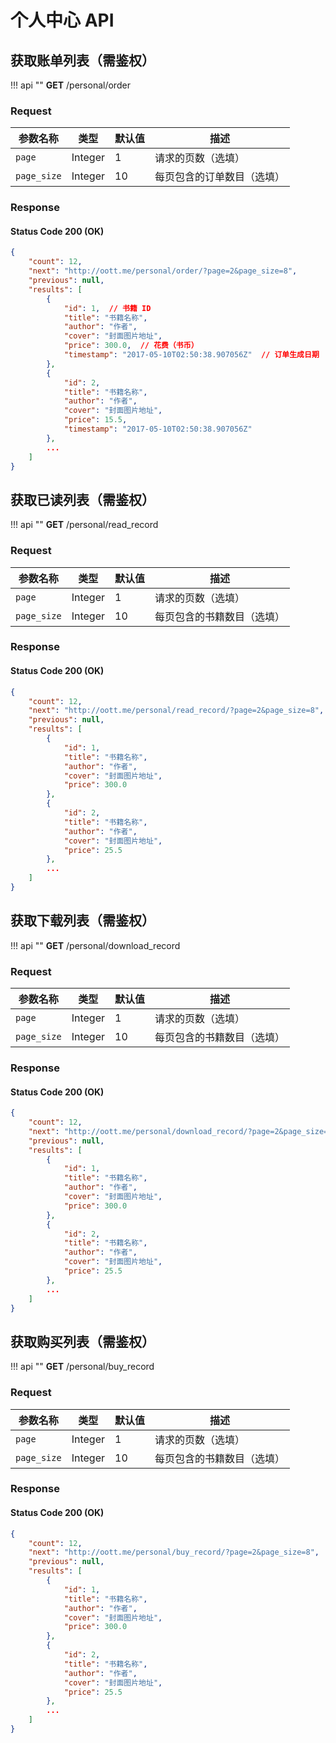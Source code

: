 # 个人中心 API

## 获取账单列表（需鉴权）

!!! api ""
    **GET** /personal/order
    
### Request

| 参数名称 | 类型 | 默认值 | 描述 |
| --- | --- | --- | --- |
| `page` | Integer | 1 | 请求的页数（选填） |
| `page_size` | Integer | 10 | 每页包含的订单数目（选填） |
    
### Response

#### Status Code 200 (OK)

```json
{
    "count": 12,
    "next": "http://oott.me/personal/order/?page=2&page_size=8",
    "previous": null,
    "results": [
        {
            "id": 1,  // 书籍 ID
            "title": "书籍名称",
            "author": "作者",
            "cover": "封面图片地址",
            "price": 300.0,  // 花费（书币）
            "timestamp": "2017-05-10T02:50:38.907056Z"  // 订单生成日期
        },
        {
            "id": 2,
            "title": "书籍名称",
            "author": "作者",
            "cover": "封面图片地址",
            "price": 15.5,
            "timestamp": "2017-05-10T02:50:38.907056Z"
        },
        ...
    ]
}
```

## 获取已读列表（需鉴权）

!!! api ""
    **GET** /personal/read_record
    
### Request

| 参数名称 | 类型 | 默认值 | 描述 |
| --- | --- | --- | --- |
| `page` | Integer | 1 | 请求的页数（选填） |
| `page_size` | Integer | 10 | 每页包含的书籍数目（选填） |
    
### Response

#### Status Code 200 (OK)

```json
{
    "count": 12,
    "next": "http://oott.me/personal/read_record/?page=2&page_size=8",
    "previous": null,
    "results": [
        {
            "id": 1,
            "title": "书籍名称",
            "author": "作者",
            "cover": "封面图片地址",
            "price": 300.0
        },
        {
            "id": 2,
            "title": "书籍名称",
            "author": "作者",
            "cover": "封面图片地址",
            "price": 25.5
        },
        ...
    ]
}
```
    
## 获取下载列表（需鉴权）

!!! api ""
    **GET** /personal/download_record
    
### Request

| 参数名称 | 类型 | 默认值 | 描述 |
| --- | --- | --- | --- |
| `page` | Integer | 1 | 请求的页数（选填） |
| `page_size` | Integer | 10 | 每页包含的书籍数目（选填） |
    
### Response

#### Status Code 200 (OK)

```json
{
    "count": 12,
    "next": "http://oott.me/personal/download_record/?page=2&page_size=8",
    "previous": null,
    "results": [
        {
            "id": 1,
            "title": "书籍名称",
            "author": "作者",
            "cover": "封面图片地址",
            "price": 300.0
        },
        {
            "id": 2,
            "title": "书籍名称",
            "author": "作者",
            "cover": "封面图片地址",
            "price": 25.5
        },
        ...
    ]
}
```

## 获取购买列表（需鉴权）

!!! api ""
    **GET** /personal/buy_record
    
### Request

| 参数名称 | 类型 | 默认值 | 描述 |
| --- | --- | --- | --- |
| `page` | Integer | 1 | 请求的页数（选填） |
| `page_size` | Integer | 10 | 每页包含的书籍数目（选填） |
    
### Response

#### Status Code 200 (OK)

```json
{
    "count": 12,
    "next": "http://oott.me/personal/buy_record/?page=2&page_size=8",
    "previous": null,
    "results": [
        {
            "id": 1,
            "title": "书籍名称",
            "author": "作者",
            "cover": "封面图片地址",
            "price": 300.0
        },
        {
            "id": 2,
            "title": "书籍名称",
            "author": "作者",
            "cover": "封面图片地址",
            "price": 25.5
        },
        ...
    ]
}
```


